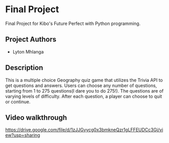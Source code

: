 # Final Project

Final Project for Kibo's Future Perfect with Python programming.


## Project Authors

- Lyton Mhlanga


## Description

This is a multiple choice Geography quiz game that utilizes the Trivia API to get questions and answers. Users can choose any number of questions, starting from 1 to 275 questions(I dare you to do 275!). The questions are of varying levels of difficulty. After each question, a player can choose to quit or continue.

## Video walkthrough

https://drive.google.com/file/d/1zJJGvycg0x3bmkneQzr1gLFFEUDCc3Gj/view?usp=sharing
